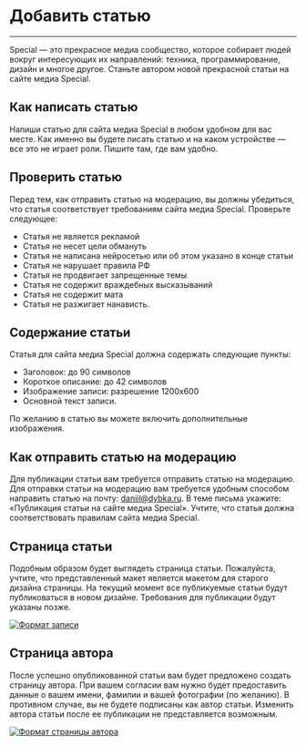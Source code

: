 # Добавить статью

---

<div class="fs-5 mb-5">
    <p>
        Special — это прекрасное медиа сообщество, которое собирает людей вокруг интересующих их направлений: техника,
        программирование, дизайн и многое другое. Станьте автором новой прекрасной статьи на сайте медиа Special.
    </p>
</div>
<div class="fs-5 mb-5">
    <h2>Как написать статью</h2>
    <p>
        Напиши статью для сайта медиа Special в любом удобном для вас месте. Как именно вы будете писать статью и
        на каком устройстве — все это не играет роли. Пишите там, где вам удобно.
    </p>
</div>
<div class="fs-5 mb-5">
    <h2>Проверить статью</h2>
    <p>
        Перед тем, как отправить статью на модерацию, вы должны убедиться, что статья соответствует требованиям
        сайта медиа Special. Проверьте следующее:
    </p>
    <ul>
        <li>
            Статья не является рекламой
        </li>
        <li>
            Статья не несет цели обмануть
        </li>
        <li>
            Статья не написана нейросетью или об этом указано в конце статьи
        </li>
        <li>
            Статья не нарушает правила РФ
        </li>
        <li>
            Статья не продвигает запрещенные темы
        </li>
        <li>
            Статья не содержит враждебных высказываний
        </li>
        <li>
            Статья не содержит мата
        </li>
        <li>
            Статья не разжигает нанависть.
        </li>
    </ul>
</div>
<div class="fs-5 mb-5">
    <h2>Содержание статьи</h2>
    <p>
        Статья для сайта медиа Special должна содержать следующие пункты:
    </p>
    <ul>
        <li>
            Заголовок: до 90 символов
        </li>
        <li>
            Короткое описание: до 42 символов
        </li>
        <li>
            Изображение записи: разрешение 1200x600
        </li>
        <li>
            Основной текст записи.
        </li>
    </ul>
    <p>
        По желанию в статью вы можете включить дополнительные изображения.
    </p>
</div>
<div class="fs-5 mb-5">
    <h2>Как отправить статью на модерацию</h2>
    <p>
        Для публикации статьи вам требуется отправить статью на модерацию. Для отправки статьи на модерацию
        вам требуется удобным способом направить статью на почту: <a href="mailto:daniil@dybka.ru" class="link">daniil@dybka.ru</a>.
        В теме письма укажите: «Публикация статьи на сайте медиа Special». Учтите, что статья должна соответствовать правилам
        сайта медиа Special.
    </p>
</div>

<div class="fs-5 mb-5">
    <h2>Страница статьи</h2>
    <p>
        Подобным образом будет выглядеть страница статьи. Пожалуйста, учтите, что представленный макет
        является макетом для старого дизайна страницы. На текущий момент все публикуемые статьи будут публиковаться
        в новом дизайне. Требования для публикации будут указаны позже.
    </p>
    <a href="/img/content/example_top.jpg" target="_blank" aria-label="Открыть изображение в новом окне">
        <img src="/img/content/example_top.jpg" class="default-border-image img-fluid shadow-sm mb-4 mt-1 col-md-10"
            alt="Формат записи">
    </a>
</div>
<div class="fs-5 mb-5">
    <h2>Страница автора</h2>
    <p>
        После успешно опубликованной статьи вам будет предложено создать страницу автора. При вашем согласии
        вам нужно будет предоставить данные о вашем имени, фамилии и вашей фотографии (по желанию). В противном
        случае, вы не будете подписаны как автор статьи. Изменить автора статьи после ее публикации не
        представляется возможным.
    </p>
    <a href="/img/content/example_author_page.jpg" target="_blank" aria-label="Открыть изображение в новом окне">
        <img src="/img/content/example_author_page.jpg" class="default-border-image img-fluid shadow-sm mb-4 mt-1 col-md-10"
            alt="Формат страницы автора">
    </a>
</div>
